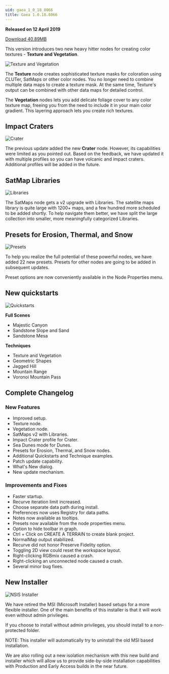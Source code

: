 ```yaml
---
uid: gaea_1_0_18_8066
title: Gaea 1.0.18.8066
---
```



**Released on 12 April 2019**

<a href="https://viridian.quadspinner.com/gaea/Gaea-1.0.18.exe">Download 40.89MB</a> <br>


<div class="release-note">

This version introduces two new heavy hitter nodes for creating color textures - **Texture and Vegetation**.

![Texture and Vegetation](http://cdn.quadspinner.com/gaea/changelog/1_0_18/texveg.jpg)

The **Texture** node creates sophisticated texture masks for coloration using CLUTer, SatMaps or other color nodes. You no longer need to combine multiple data maps to create a texture mask. At the same time, Texture's output can be combined with other data maps for detailed control.

The **Vegetation** nodes lets you add delicate foliage cover to any color texture map, freeing you from the need to include it in your main color gradient. This layering approach lets you create rich textures.


## Impact Craters

![Crater](http://cdn.quadspinner.com/gaea/changelog/1_0_18/crater.jpg)

The previous update added the new **Crater** node. However, its capabilities were limited as you pointed out. Based on the feedback, we have updated it with multiple profiles so you can have volcanic and impact craters. Additional profiles will be added in the future.

## SatMap Libraries

![Libraries](http://cdn.quadspinner.com/gaea/changelog/1_0_18/libraries.png)

The SatMaps node gets a v2 upgrade with Libraries. The satellite maps library is quite large with 1200+ maps, and a few hundred more scheduled to be added shortly. To help navigate them better, we have split the large collection into smaller, more meaningfully categorized Libraries.

## Presets for Erosion, Thermal, and Snow

![Presets](http://cdn.quadspinner.com/gaea/changelog/1_0_18/presets.png)

To help you realize the full potential of these powerful nodes, we have added 22 new presets. Presets for other nodes are going to be added in subsequent updates.

Preset options are now conveniently available in the Node Properties menu.

## New quickstarts

![Quickstarts](http://cdn.quadspinner.com/gaea/changelog/1_0_18/quickstart_canyon.jpg)

**Full Scenes**
- Majestic Canyon
- Sandstone Slope and Sand
- Sandstone Mesa

**Techniques**
- Texture and Vegetation
- Geometric Shapes
- Jagged Hill
- Mountain Range
- Voronoi Mountain Pass

## Complete Changelog

### New Features

- Improved setup.
- Texture node.
- Vegetation node.
- SatMaps v2 with Libraries.
- Impact Crater profile for Crater.
- Sea Dunes mode for Dunes.
- Presets for Erosion, Thermal, and Snow nodes.
- Additional Quickstarts and Technique examples.
- Patch update capability.
- What's New dialog.
- New update mechanism.

### Improvements and Fixes

- Faster startup.
- Recurve iteration limit increased.
- Choose separate data path during install.
- Preferences now uses Registry for data paths.
- Notes now available as tooltips.
- Presets now available from the node properties menu.
- Option to hide toolbar in graph.
- Ctrl + Click on CREATE A TERRAIN to create blank project.
- NormalMap output stabilized.
- Recurve did not honor Preserve Fidelity option.
- Toggling 2D view could reset the workspace layout.
- Right-clicking RGBmix caused a crash.
- Right-clicking an unconnected node caused a crash.
- Several minor bug fixes.

## New Installer

![NSIS Installer](http://cdn.quadspinner.com/gaea/changelog/1_0_18/nsis.png)

We have retired the MSI (Microsoft Installer) based setups for a more flexible installer. One of the main benefits of this installer is that it will work even without admin privileges.

If you choose to install without admin privileges, you should install to a non-protected folder.

NOTE: This installer will automatically try to uninstall the old MSI based installation.

We are also rolling out a new isolation mechanism with this new build and installer which will allow us to provide side-by-side installation capabilities with Production and Early Access builds in the near future.
</div>
